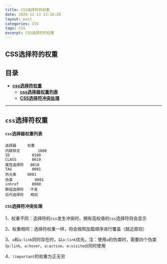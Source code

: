 ```yaml
---
title: CSS选择符的权重
date: 2020-12-13 13:16:28
layout: post
categories: CSS
tags: CSS
excerpt: CSS选择符的权重
---
```

## CSS选择符的权重 <span id="home">

## 目录

* **[css选择符权重 ](#1)**
 	* **[css选择器权重列表 ](#1.1)**
 	* **[CSS选择符冲突处理 ](#1.2)**

------

## `css`选择符权重 <span id="1">
#### `css`选择器权重列表 <span id="1.1">

	选择器		权重
	内联样式		1000
	ID			0100
	CLASS		0010
	属性选择符	0010
	TAG			0001
	伪元素		0001
	伪类			0001
	inhref		0000
	群组选择符	不变
	后代选择符	相加

#### `CSS`选择符冲突处理 <span id="1.2">

1、权重不同：选择符的`css`发生冲突时，拥有高权值的`css`选择符将会显示

2、权重相同：选择符权重一样，将会按照加载顺序进行覆盖（就近原则）

3、`a`和`a:link`同时存在时，以`a:link`优先，注：使用`a`的伪类时，需要四个伪类(`a:link`、`a:hover`、`a:active`、`a:visited`)同时使用

4、`!important`的权重为正无穷

